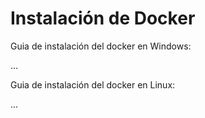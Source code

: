 
# Instalación de Docker

Guia de instalación del docker en Windows:

...

Guia de instalación del docker en Linux:

...